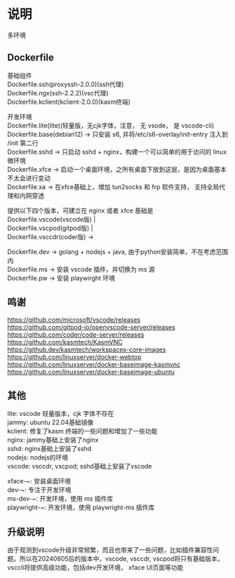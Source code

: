 # 说明

多环境

## Dockerfile

基础组件  
Dockerfile.ssh(proxyssh-2.0.0)(ssh代理)  
Dockerfile.ngx(ssh-2.2.2)(vsc代理)  
Dockerfile.kclient(kclient-2.0.0)(kasm终端)  
  
开发环境  
Dockerfile.lite(lite)(轻量版，无cjk字体，注意， 无 vsode， 是 vscode-cli)  
Dockerfile.base(debian12) ->  只安装 s6, 并将/etc/s6-overlay/init-entry 注入到 /init 第二行  
Dockerfile.sshd -> 只启动 sshd + nginx，构建一个可以简单的用于访问的 linux 微环境  
Dockerfile.xfce -> 启动一个桌面环境，之所有桌面下放到这层，是因为桌面基本不太会进行变动  
Dockerfile.xa   -> 在xfce基础上，增加 tun2socks 和 frp 软件支持， 支持全局代理和内网穿透  
  
提供以下四个版本，可建立在 nginx 或者 xfce 基础是
Dockerfile.vscode(vscode版) |  
Dockerfile.vscpod(gitpod版) |  
Dockerfile.vsccdr(coder版) ->  
  
Dockerfile.dev ->  golang + nodejs + java, 由于python安装简单，不在考虑范围内  
Dockerfile.ms ->   安装 vscode 插件，并切换为 ms 源  
Dockerfile.pw ->   安装 playwirght 环境  


## 鸣谢
https://github.com/microsoft/vscode/releases  
https://github.com/gitpod-io/openvscode-server/releases  
https://github.com/coder/code-server/releases  
https://github.com/kasmtech/KasmVNC  
https://github.dev/kasmtech/workspaces-core-images  
https://github.com/linuxserver/docker-webtop  
https://github.com/linuxserver/docker-baseimage-kasmvnc  
https://github.com/linuxserver/docker-baseimage-ubuntu  

## 其他
lite: vscode 轻量版本，cjk 字体不存在  
jammy: ubuntu 22.04基础镜像  
kclient: 修复了kasm 终端的一些问题和增加了一些功能  
nginx: jammy基础上安装了nginx  
sshd: nginx基础上安装了sshd  
nodejs: nodejs的环境  
vscode: vsccdr, vscpod; sshd基础上安装了vscode  
  
xface-~: 安装桌面环境  
dev-~: 专注于开发环境  
ms-dev-~: 开发环境，使用 ms 插件库  
playwright-~: 开发环境，使用 playwright-ms 插件库  

## 升级说明

由于观测到vscode升级非常频繁，而且也带来了一些问题，比如插件兼容性问题。所以在20240805后的版本中，vscode, vsccdr, vscpod将只有基础版本，vsccli将提供高级功能，包括dev开发环境， xface UI页面等功能
